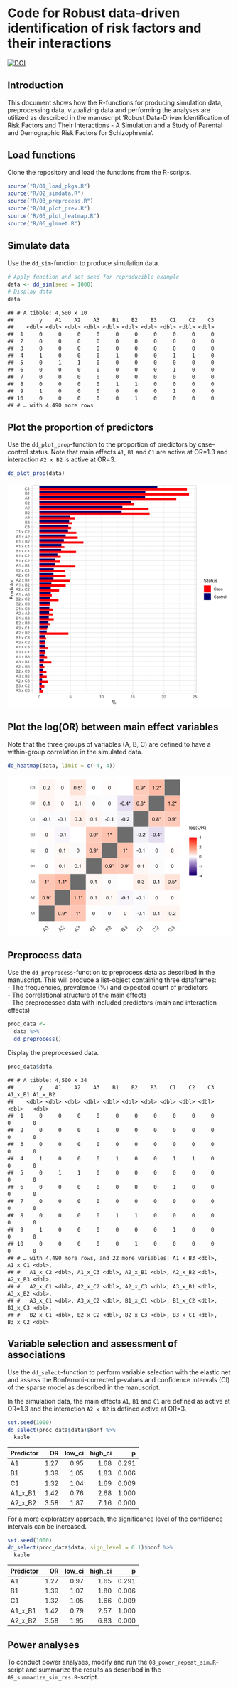 Code for Robust data-driven identification of risk factors and their
interactions
================

[![DOI](https://zenodo.org/badge/260191514.svg)](https://zenodo.org/badge/latestdoi/260191514)

## Introduction

This document shows how the R-functions for producing simulation data,
preprocessing data, vizualizing data and performing the analyses are
utilized as described in the manuscript ‘Robust Data-Driven
Identification of Risk Factors and Their Interactions - A Simulation and
a Study of Parental and Demographic Risk Factors for Schizophrenia’.

## Load functions

Clone the repository and
load the functions from the R-scripts.

``` r
source("R/01_load_pkgs.R")
source("R/02_simdata.R")
source("R/03_preprocess.R")
source("R/04_plot_prev.R")
source("R/05_plot_heatmap.R")
source("R/06_glmnet.R")
```

## Simulate data

Use the `dd_sim`-function to produce simulation data.

``` r
# Apply function and set seed for reproducible example
data <- dd_sim(seed = 1000)
# Display data
data
```

    ## # A tibble: 4,500 x 10
    ##        y    A1    A2    A3    B1    B2    B3    C1    C2    C3
    ##    <dbl> <dbl> <dbl> <dbl> <dbl> <dbl> <dbl> <dbl> <dbl> <dbl>
    ##  1     0     0     0     0     0     0     0     0     0     0
    ##  2     0     0     0     0     0     0     0     0     0     0
    ##  3     0     0     0     0     0     0     0     0     0     0
    ##  4     1     0     0     0     1     0     0     1     1     0
    ##  5     0     1     1     0     0     0     0     0     0     0
    ##  6     0     0     0     0     0     0     0     1     0     0
    ##  7     0     0     0     0     0     0     0     0     0     0
    ##  8     0     0     0     0     1     1     0     0     0     0
    ##  9     1     0     0     0     0     0     0     1     0     0
    ## 10     0     0     0     0     0     1     0     0     0     0
    ## # … with 4,490 more rows

## Plot the proportion of predictors

Use the `dd_plot_prop`-function to the proportion of predictors by
case-control status. Note that main effects `A1`, `B1` and `C1` are
active at OR=1.3 and interaction `A2 x B2` is active at OR=3.

``` r
dd_plot_prop(data)
```

![](README_files/figure-gfm/chunk_03-1.png)<!-- -->

## Plot the log(OR) between main effect variables

Note that the three groups of variables (A, B, C) are defined to have a
within-group correlation in the simulated data.

``` r
dd_heatmap(data, limit = c(-4, 4))
```

![](README_files/figure-gfm/chunk_04-1.png)<!-- -->

## Preprocess data

Use the `dd_preprocess`-function to preprocess data as described in the
manuscript. This will produce a list-object containing three
dataframes:  
\- The frequencies, prevalence (%) and expected count of predictors  
\- The correlational structure of the main effects  
\- The preprocessed data with included predictors (main and interaction
effects)

``` r
proc_data <- 
  data %>% 
  dd_preprocess()
```

Display the preprocessed data.

``` r
proc_data$data
```

    ## # A tibble: 4,500 x 34
    ##        y    A1    A2    A3    B1    B2    B3    C1    C2    C3 A1_x_B1 A1_x_B2
    ##    <dbl> <dbl> <dbl> <dbl> <dbl> <dbl> <dbl> <dbl> <dbl> <dbl>   <dbl>   <dbl>
    ##  1     0     0     0     0     0     0     0     0     0     0       0       0
    ##  2     0     0     0     0     0     0     0     0     0     0       0       0
    ##  3     0     0     0     0     0     0     0     0     0     0       0       0
    ##  4     1     0     0     0     1     0     0     1     1     0       0       0
    ##  5     0     1     1     0     0     0     0     0     0     0       0       0
    ##  6     0     0     0     0     0     0     0     1     0     0       0       0
    ##  7     0     0     0     0     0     0     0     0     0     0       0       0
    ##  8     0     0     0     0     1     1     0     0     0     0       0       0
    ##  9     1     0     0     0     0     0     0     1     0     0       0       0
    ## 10     0     0     0     0     0     1     0     0     0     0       0       0
    ## # … with 4,490 more rows, and 22 more variables: A1_x_B3 <dbl>, A1_x_C1 <dbl>,
    ## #   A1_x_C2 <dbl>, A1_x_C3 <dbl>, A2_x_B1 <dbl>, A2_x_B2 <dbl>, A2_x_B3 <dbl>,
    ## #   A2_x_C1 <dbl>, A2_x_C2 <dbl>, A2_x_C3 <dbl>, A3_x_B1 <dbl>, A3_x_B2 <dbl>,
    ## #   A3_x_C1 <dbl>, A3_x_C2 <dbl>, B1_x_C1 <dbl>, B1_x_C2 <dbl>, B1_x_C3 <dbl>,
    ## #   B2_x_C1 <dbl>, B2_x_C2 <dbl>, B2_x_C3 <dbl>, B3_x_C1 <dbl>, B3_x_C2 <dbl>

## Variable selection and assessment of associations

Use the `dd_select`-function to perform variable selection with the
elastic net and assess the Bonferroni-corrected p-values and confidence
intervals (CI) of the sparse model as described in the manuscript.

In the simulation data, the main effects `A1`, `B1` and `C1` are defined
as active at OR=1.3 and the interaction `A2 x B2` is defined active at
OR=3.

``` r
set.seed(1000)
dd_select(proc_data$data)$bonf %>% 
  kable
```

| Predictor |   OR | low\_ci | high\_ci |     p |
| :-------- | ---: | ------: | -------: | ----: |
| A1        | 1.27 |    0.95 |     1.68 | 0.291 |
| B1        | 1.39 |    1.05 |     1.83 | 0.006 |
| C1        | 1.32 |    1.04 |     1.69 | 0.009 |
| A1\_x\_B1 | 1.42 |    0.76 |     2.68 | 1.000 |
| A2\_x\_B2 | 3.58 |    1.87 |     7.16 | 0.000 |

For a more exploratory approach, the significance level of the
confidence intervals can be increased.

``` r
set.seed(1000)
dd_select(proc_data$data, sign_level = 0.1)$bonf %>% 
  kable
```

| Predictor |   OR | low\_ci | high\_ci |     p |
| :-------- | ---: | ------: | -------: | ----: |
| A1        | 1.27 |    0.97 |     1.65 | 0.291 |
| B1        | 1.39 |    1.07 |     1.80 | 0.006 |
| C1        | 1.32 |    1.05 |     1.66 | 0.009 |
| A1\_x\_B1 | 1.42 |    0.79 |     2.57 | 1.000 |
| A2\_x\_B2 | 3.58 |    1.95 |     6.83 | 0.000 |

## Power analyses

To conduct power analyses, modify and run the
`08_power_repeat_sim.R`-script and summarize the results as described in
the `09_summarize_sim_res.R`-script.
